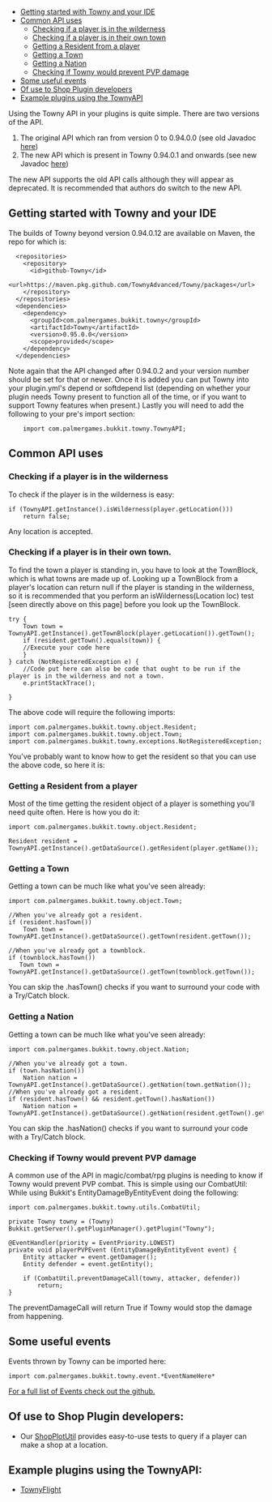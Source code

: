 * [Getting started with Towny and your IDE](#getting-started-with-towny-and-your-ide)
 * [Common API uses](#common-api-uses)
    * [Checking if a player is in the wilderness](#checking-if-a-player-is-in-the-wilderness) 
    * [Checking if a player is in their own town](#checking-if-a-player-is-in-their-own-town) 
    * [Getting a Resident from a player](#getting-a-resident-from-a-player) 
    * [Getting a Town](#getting-a-town) 
    * [Getting a Nation](#getting-a-nation)
    * [Checking if Towny would prevent PVP damage](#checking-if-towny-would-prevent-pvp-damage)
 * [Some useful events](#some-useful-events)
 * [Of use to Shop Plugin developers](#of-use-to-shop-plugin-developers)
 * [Example plugins using the TownyAPI](#example-plugins-using-the-townyapi)

Using the Towny API in your plugins is quite simple. There are two versions of the API.

1.  The original API which ran from version 0 to 0.94.0.0 (see old Javadoc [here](http://palmergames.com/javadoc/towny-bukkit/))
2.  The new API which is present in Towny 0.94.0.1 and onwards (see new Javadoc [here](https://townyadvanced.github.io/Towny/))

The new API supports the old API calls although they will appear as deprecated. It is recommended that authors do switch to the new API.

## Getting started with Towny and your IDE

The builds of Towny beyond version 0.94.0.12 are available on Maven, the repo for which is: 

```
  <repositories>
    <repository>
      <id>github-Towny</id>
      <url>https://maven.pkg.github.com/TownyAdvanced/Towny/packages</url>
    </repository>   
  </repositories>
  <dependencies>                    
    <dependency>
      <groupId>com.palmergames.bukkit.towny</groupId>
      <artifactId>Towny</artifactId>
      <version>0.95.0.0</version>
      <scope>provided</scope>
    </dependency>
  </dependencies>  
```

Note again that the API changed after 0.94.0.2 and your version number should be set for that or newer. Once it is added you can put Towny into your plugin.yml's depend or softdepend list (depending on whether your plugin needs Towny present to function all of the time, or if you want to support Towny features when present.) Lastly you will need to add the following to your pre's import section:
```
    import com.palmergames.bukkit.towny.TownyAPI;
```
## Common API uses

### Checking if a player is in the wilderness

To check if the player is in the wilderness is easy:

    if (TownyAPI.getInstance().isWilderness(player.getLocation()))
        return false;

Any location is accepted.

### Checking if a player is in their own town.

To find the town a player is standing in, you have to look at the TownBlock, which is what towns are made up of. Looking up a TownBlock from a player's location can return null if the player is standing in the wilderness, so it is recommended that you perform an isWilderness(Location loc) test [seen directly above on this page] before you look up the TownBlock.

    try {
        Town town = TownyAPI.getInstance().getTownBlock(player.getLocation()).getTown();
        if (resident.getTown().equals(town)) {
        //Execute your code here
        }
    } catch (NotRegisteredException e) {
        //Code put here can also be code that ought to be run if the player is in the wilderness and not a town.
        e.printStackTrace();

    }

The above code will require the following imports:

    import com.palmergames.bukkit.towny.object.Resident;
    import com.palmergames.bukkit.towny.object.Town;
    import com.palmergames.bukkit.towny.exceptions.NotRegisteredException;

You've probably want to know how to get the resident so that you can use the above code, so here it is:

### Getting a Resident from a player

Most of the time getting the resident object of a player is something you'll need quite often. Here is how you do it:

    import com.palmergames.bukkit.towny.object.Resident;

    Resident resident = TownyAPI.getInstance().getDataSource().getResident(player.getName());

### Getting a Town

Getting a town can be much like what you've seen already:

    import com.palmergames.bukkit.towny.object.Town;

    //When you've already got a resident.
    if (resident.hasTown())
        Town town = TownyAPI.getInstance().getDataSource().getTown(resident.getTown()); 

    //When you've already got a townblock.
    if (townblock.hasTown())
       Town town = TownyAPI.getInstance().getDataSource().getTown(townblock.getTown());

You can skip the .hasTown() checks if you want to surround your code with a Try/Catch block.

### Getting a Nation

Getting a town can be much like what you've seen already:

    import com.palmergames.bukkit.towny.object.Nation;

    //When you've already got a town.
    if (town.hasNation())
        Nation nation = TownyAPI.getInstance().getDataSource().getNation(town.getNation()); 
    //When you've already got a resident.
    if (resident.hasTown() && resident.getTown().hasNation())
        Nation nation = TownyAPI.getInstance().getDataSource().getNation(resident.getTown().getNation());

You can skip the .hasNation() checks if you want to surround your code with a Try/Catch block.

### Checking if Towny would prevent PVP damage

A common use of the API in magic/combat/rpg plugins is needing to know if Towny would prevent PVP combat. This is simple using our CombatUtil: While using Bukkit's EntityDamageByEntityEvent doing the following:

    import com.palmergames.bukkit.towny.utils.CombatUtil;

    private Towny towny = (Towny) Bukkit.getServer().getPluginManager().getPlugin("Towny");

    @EventHandler(priority = EventPriority.LOWEST)
    private void playerPVPEvent (EntityDamageByEntityEvent event) { 
        Entity attacker = event.getDamager();
        Entity defender = event.getEntity();
        
        if (CombatUtil.preventDamageCall(towny, attacker, defender))
            return;
    }

The preventDamageCall will return True if Towny would stop the damage from happening.

## Some useful events

Events thrown by Towny can be imported here: 

    import com.palmergames.bukkit.towny.event.*EventNameHere*

[For a full list of Events check out the github.](https://github.com/TownyAdvanced/Towny/tree/master/src/com/palmergames/bukkit/towny/event)

## Of use to Shop Plugin developers:

-   Our [ShopPlotUtil](https://github.com/TownyAdvanced/Towny/blob/master/src/com/palmergames/bukkit/towny/utils/ShopPlotUtil.java) provides easy-to-use tests to query if a player can make a shop at a location.

## Example plugins using the TownyAPI:

-   [TownyFlight](https://github.com/TownyAdvanced/TownyFlight)

